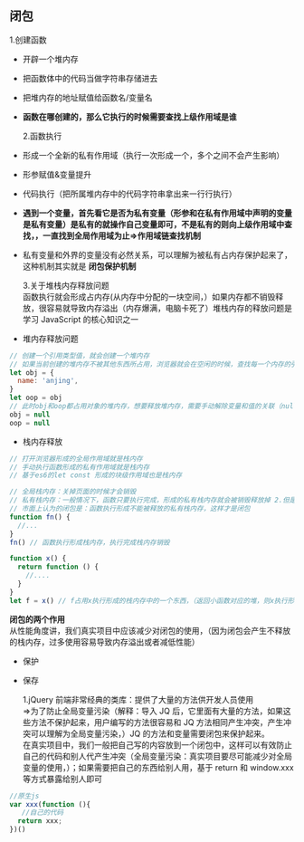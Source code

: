 ## 闭包

1.创建函数

- 开辟一个堆内存
- 把函数体中的代码当做字符串存储进去
- 把堆内存的地址赋值给函数名/变量名
- **函数在哪创建的，那么它执行的时候需要查找上级作用域是谁**

  2.函数执行

- 形成一个全新的私有作用域（执行一次形成一个，多个之间不会产生影响）
- 形参赋值&变量提升
- 代码执行（把所属堆内存中的代码字符串拿出来一行行执行）
- **遇到一个变量，首先看它是否为私有变量（形参和在私有作用域中声明的变量是私有变量）是私有的就操作自己变量即可，不是私有的则向上级作用域中查找，，一直找到全局作用域为止=>作用域链查找机制**
- 私有变量和外界的变量没有必然关系，可以理解为被私有占内存保护起来了，这种机制其实就是 **闭包保护机制**

  3.关于堆栈内存释放问题<br />函数执行就会形成占内存(从内存中分配的一块空间，）如果内存都不销毁释放，很容易就导致内存溢出（内存爆满，电脑卡死了）堆栈内存的释放问题是学习 JavaScript 的核心知识之一

- 堆内存释放问题

```javascript
// 创建一个引用类型值，就会创建一个堆内存
// 如果当前创建的堆内存不被其他东西所占用，浏览器就会在空闲的时候，查找每一个内存的引用状况，不被占用的都会回收释放掉
let obj = {
  name: 'anjing',
}
let oop = obj
// 此时obj和oop都占用对象的堆内存，想要释放堆内存，需要手动解除变量和值的关联（null：空对象指针）
obj = null
oop = null
```

- 栈内存释放

```javascript
// 打开浏览器形成的全局作用域就是栈内存
// 手动执行函数形成的私有作用域就是栈内存
// 基于es6的let const 形成的块级作用域也是栈内存

// 全局栈内存：关掉页面的时候才会销毁
// 私有栈内存：一般情况下，函数只要执行完成，形成的私有栈内存就会被销毁释放掉 2.但是一旦栈内存某个东西（一般都是堆地址）被私有作用域意外的事物占用，则当前的私有栈内存不能立即被释放销毁，特点：私有作用域的私有变量等信息也保留起来了
// 市面上认为的闭包是：函数执行形成不能被释放的私有栈内存，这样才是闭包
function fn() {
  //...
}
fn() // 函数执行形成栈内存，执行完成栈内存销毁

function x() {
  return function () {
    //....
  }
}
let f = x() // f占用x执行形成的栈内存中的一个东西，（返回小函数对应的堆，则x执行形成的栈内存不能被释放了
```

**闭包的两个作用** <br />从性能角度讲，我们真实项目中应该减少对闭包的使用，（因为闭包会产生不释放的栈内存，过多使用容易导致内存溢出或者减低性能）

- 保护
- 保存

  1.jQuery 前端非常经典的类库：提供了大量的方法供开发人员使用<br />=>为了防止全局变量污染（解释：导入 JQ 后，它里面有大量的方法，如果这些方法不保护起来，用户编写的方法很容易和 JQ 方法相同产生冲突，产生冲突可以理解为全局变量污染，）JQ 的方法和变量需要闭包来保护起来。<br />在真实项目中，我们一般把自己写的内容放到一个闭包中，这样可以有效防止自己的代码和别人代产生冲突（全局变量污染：真实项目要尽可能减少对全局变量的使用，）；如果需要把自己的东西给别人用，基于 return 和 window.xxx 等方式暴露给别人即可

```javascript
//原生js
var xxx(function (){
   //自己的代码
  return xxx;
})()
```

<!-- @include: ./closer_1.md -->
<!-- @include: ./variableLifting.md -->
